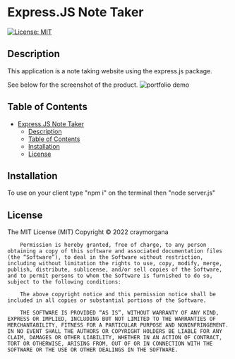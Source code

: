 # Express.JS Note Taker 
[![License: MIT](https://img.shields.io/badge/License-MIT-yellow.svg)](https://opensource.org/licenses/MIT)
    
## Description

This application is a note taking website using the express.js package.

See below for the screenshot of the product.
![portfolio demo](./public/assets/screenshot.png)

## Table of Contents

- [Express.JS Note Taker](#expressjs-note-taker)
  - [Description](#description)
  - [Table of Contents](#table-of-contents)
  - [Installation ](#installation-)
  - [License ](#license-)
    
## Installation <a name="installation"></a>

To use on your client type "npm i" on the terminal then "node server.js"

## License <a name="license"></a>

The MIT License (MIT) Copyright © 2022 craymorgana

        Permission is hereby granted, free of charge, to any person obtaining a copy of this software and associated documentation files (the “Software”), to deal in the Software without restriction, including without limitation the rights to use, copy, modify, merge, publish, distribute, sublicense, and/or sell copies of the Software, and to permit persons to whom the Software is furnished to do so, subject to the following conditions:

        The above copyright notice and this permission notice shall be included in all copies or substantial portions of the Software.

        THE SOFTWARE IS PROVIDED “AS IS”, WITHOUT WARRANTY OF ANY KIND, EXPRESS OR IMPLIED, INCLUDING BUT NOT LIMITED TO THE WARRANTIES OF MERCHANTABILITY, FITNESS FOR A PARTICULAR PURPOSE AND NONINFRINGEMENT. IN NO EVENT SHALL THE AUTHORS OR COPYRIGHT HOLDERS BE LIABLE FOR ANY CLAIM, DAMAGES OR OTHER LIABILITY, WHETHER IN AN ACTION OF CONTRACT, TORT OR OTHERWISE, ARISING FROM, OUT OF OR IN CONNECTION WITH THE SOFTWARE OR THE USE OR OTHER DEALINGS IN THE SOFTWARE.

